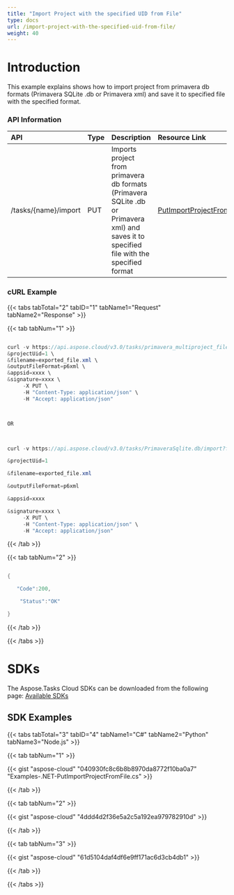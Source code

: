 ```yaml
---
title: "Import Project with the specified UID from File"
type: docs
url: /import-project-with-the-specified-uid-from-file/
weight: 40
---
```


# **Introduction**
This example explains shows how to import project from primavera db formats (Primavera SQLite .db or Primavera xml) and save it to specified file with the specified format.
### **API Information**

|**API**|**Type**|**Description**|**Resource Link**|
| :- | :- | :- | :- |
|/tasks/{name}/import|PUT|Imports project from primavera db formats (Primavera SQLite .db or Primavera xml) and saves it to specified file with the specified format|[PutImportProjectFromFile](https://apireference.aspose.cloud/tasks/#/TasksDocument/PutImportProjectFromFile)|
### **cURL Example**
{{< tabs tabTotal="2" tabID="1" tabName1="Request" tabName2="Response" >}}

{{< tab tabNum="1" >}}

```java

curl -v https://api.aspose.cloud/v3.0/tasks/primavera_multiproject_file.xml/import?fileType=PrimaveraXml \
&projectUid=1 \
&filename=exported_file.xml \
&outputFileFormat=p6xml \
&appsid=xxxx \
&signature=xxxx \
     -X PUT \
     -H "Content-Type: application/json" \
     -H "Accept: application/json"



OR



curl -v https://api.aspose.cloud/v3.0/tasks/PrimaveraSqlite.db/import?fileType=PrimaveraSqliteDb

&projectUid=1

&filename=exported_file.xml

&outputFileFormat=p6xml

&appsid=xxxx

&signature=xxxx \
     -X PUT \
     -H "Content-Type: application/json" \
     -H "Accept: application/json"


```

{{< /tab >}}

{{< tab tabNum="2" >}}

```java

{

   "Code":200,

    "Status":"OK"

}

```

{{< /tab >}}

{{< /tabs >}}
# **SDKs**
The Aspose.Tasks Cloud SDKs can be downloaded from the following page: [Available SDKs](/available-sdks/)
## **SDK Examples**
{{< tabs tabTotal="3" tabID="4" tabName1="C#" tabName2="Python" tabName3="Node.js" >}}

{{< tab tabNum="1" >}}

{{< gist "aspose-cloud" "040930fc8c6b8b8970da8772f10ba0a7" "Examples-.NET-PutImportProjectFromFile.cs" >}}

{{< /tab >}}

{{< tab tabNum="2" >}}

{{< gist "aspose-cloud" "4ddd4d2f36e5a2c5a192ea979782910d" >}}

{{< /tab >}}

{{< tab tabNum="3" >}}

{{< gist "aspose-cloud" "61d5104daf4df6e9ff171ac6d3cb4db1" >}}

{{< /tab >}}

{{< /tabs >}}



